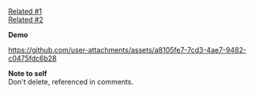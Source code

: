 [Related #1](https://github.com/cashapp/molecule/issues/465#issuecomment-2185513719)  
[Related #2](https://github.com/cashapp/molecule/releases/tag/2.1.0)  

**Demo**

https://github.com/user-attachments/assets/a8105fe7-7cd3-4ae7-9482-c0475fdc6b28

**Note to self**  
Don't delete, referenced in comments.

